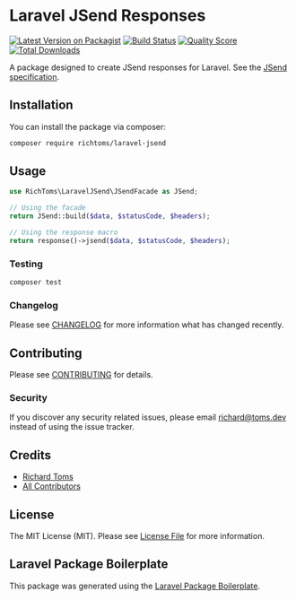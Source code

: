 # Laravel JSend Responses

[![Latest Version on Packagist](https://img.shields.io/packagist/v/richtoms/laravel-jsend.svg?style=flat-square)](https://packagist.org/packages/richtoms/laravel-jsend)
[![Build Status](https://img.shields.io/travis/RichToms/laravel-jsend/master.svg?style=flat-square)](https://travis-ci.org/RichToms/laravel-jsend)
[![Quality Score](https://img.shields.io/scrutinizer/g/richtoms/laravel-jsend.svg?style=flat-square)](https://scrutinizer-ci.com/g/richtoms/laravel-jsend)
[![Total Downloads](https://img.shields.io/packagist/dt/richtoms/laravel-jsend.svg?style=flat-square)](https://packagist.org/packages/richtoms/laravel-jsend)

A package designed to create JSend responses for Laravel. See the [JSend specification](https://github.com/omniti-labs/jsend).

## Installation

You can install the package via composer:

```bash
composer require richtoms/laravel-jsend
```

## Usage

``` php
use RichToms\LaravelJSend\JSendFacade as JSend;

// Using the facade
return JSend::build($data, $statusCode, $headers);

// Using the response macro
return response()->jsend($data, $statusCode, $headers);
```

### Testing

``` bash
composer test
```

### Changelog

Please see [CHANGELOG](CHANGELOG.md) for more information what has changed recently.

## Contributing

Please see [CONTRIBUTING](CONTRIBUTING.md) for details.

### Security

If you discover any security related issues, please email richard@toms.dev instead of using the issue tracker.

## Credits

- [Richard Toms](https://github.com/richtoms)
- [All Contributors](../../contributors)

## License

The MIT License (MIT). Please see [License File](LICENSE.md) for more information.

## Laravel Package Boilerplate

This package was generated using the [Laravel Package Boilerplate](https://laravelpackageboilerplate.com).
